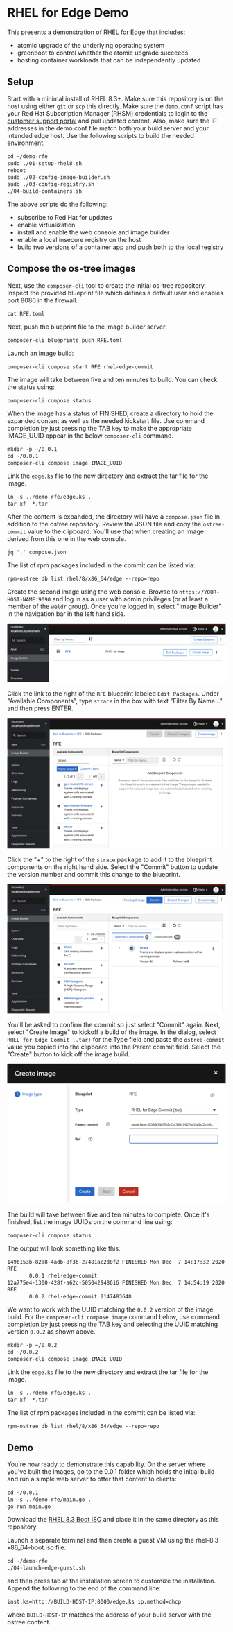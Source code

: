 # RHEL for Edge Demo
This presents a demonstration of RHEL for Edge that includes:
* atomic upgrade of the underlying operating system
* greenboot to control whether the atomic upgrade succeeds
* hosting container workloads that can be independently updated

## Setup 
Start with a minimal install of RHEL 8.3+. Make sure this repository
is on the host using either `git` or `scp` this directly. Make sure
the `demo.conf` script has your Red Hat Subscription Manager (RHSM)
credentials to login to the [customer support portal](https://access.redhat.com)
and pull updated content. Also, make sure the IP addresses in the
demo.conf file match both your build server and your intended edge
host. Use the following scripts to build the needed environment.

    cd ~/demo-rfe
    sudo ./01-setup-rhel8.sh
    reboot
    sudo ./02-config-image-builder.sh
    sudo ./03-config-registry.sh
    ./04-build-containers.sh

The above scripts do the following:
* subscribe to Red Hat for updates
* enable virtualization
* install and enable the web console and image builder
* enable a local insecure registry on the host
* build two versions of a container app and push both to the local registry

## Compose the os-tree images
Next, use the `composer-cli` tool to create the initial os-tree
repository. Inspect the provided blueprint file which defines a
default user and enables port 8080 in the firewall.

    cat RFE.toml

Next, push the blueprint file to the image builder server:

    composer-cli blueprints push RFE.toml

Launch an image build:

    composer-cli compose start RFE rhel-edge-commit

The image will take between five and ten minutes to build. You can
check the status using:

    composer-cli compose status

When the image has a status of FINISHED, create a directory to hold
the expanded content as well as the needed kickstart file. Use
command completion by just pressing the TAB key to make the appropriate
IMAGE_UUID appear in the below `composer-cli` command.

    mkdir -p ~/0.0.1
    cd ~/0.0.1
    composer-cli compose image IMAGE_UUID

Link the `edge.ks` file to the new directory and extract the tar
file for the image.

    ln -s ../demo-rfe/edge.ks .
    tar xf  *.tar

After the content is expanded, the directory will have a `compose.json`
file in addition to the ostree repository. Review the JSON file and
copy the `ostree-commit` value to the clipboard. You'll use that
when creating an image derived from this one in the web console.

    jq '.' compose.json

The list of rpm packages included in the commit can be listed via:

    rpm-ostree db list rhel/8/x86_64/edge --repo=repo

Create the second image using the web console. Browse to
`https://YOUR-HOST-NAME:9090` and log in as a user with admin
privileges (or at least a member of the `weldr` group). Once you're
logged in, select "Image Builder" in the navigation bar in the left
hand side.

![Image Builder](/images/image-builder.png)

Click the link to the right of the `RFE` blueprint labeled `Edit
Packages`. Under "Available Components", type `strace` in the box
with text "Filter By Name..." and then press ENTER.

![Filter Packages](/images/filter-packages.png)

Click the "+" to the right of the `strace` package to add it to the
blueprint components on the right hand side. Select the "Commit"
button to update the version number and commit this change to the
blueprint.

![Commit Change](/images/pre-commit.png)

You'll be asked to confirm the commit so just select "Commit" again.
Next, select "Create Image" to kickoff a build of the image. In the
dialog, select `RHEL for Edge Commit (.tar)` for the Type field and
paste the `ostree-commit` value you copied into the clipboard into
the Parent commit field. Select the "Create" button to kick off the
image build.

![Create Image](/images/create-image.png)

The build will take between five and ten minutes to complete. Once
it's finished, list the image UUIDs on the command line using:

    composer-cli compose status

The output will look something like this:

    149b153b-82a8-4adb-8f36-27481ac2d0f2 FINISHED Mon Dec  7 14:17:32 2020 RFE
           0.0.1 rhel-edge-commit
    12a775e4-1300-428f-a62c-505042948616 FINISHED Mon Dec  7 14:54:19 2020 RFE
           0.0.2 rhel-edge-commit 2147483648

We want to work with the UUID matching the `0.0.2` version of the
image build. For the `composer-cli compose image` command below,
use command completion by just pressing the TAB key and selecting
the UUID matching version `0.0.2` as shown above.

    mkdir -p ~/0.0.2
    cd ~/0.0.2
    composer-cli compose image IMAGE_UUID

Link the `edge.ks` file to the new directory and extract the tar
file for the image.

    ln -s ../demo-rfe/edge.ks .
    tar xf  *.tar

The list of rpm packages included in the commit can be listed via:

    rpm-ostree db list rhel/8/x86_64/edge --repo=repo

## Demo
You're now ready to demonstrate this capability. On the server where
you've built the images, go to the 0.0.1 folder which holds the initial
build and run a simple web server to offer that content to clients:

    cd ~/0.0.1
    ln -s ../demo-rfe/main.go .
    go run main.go

Download the [RHEL 8.3 Boot ISO](https://access.redhat.com/downloads/content/479/ver=/rhel---8/8.3/x86_64/product-software)
and place it in the same directory as this repository.

Launch a separate terminal and then create a guest VM using the
rhel-8.3-x86_64-boot.iso file.

    cd ~/demo-rfe
    ./04-launch-edge-guest.sh

and then press tab at the installation screen to customize the
installation. Append the following to the end of the command line:

    inst.ks=http://BUILD-HOST-IP:8000/edge.ks ip.method=dhcp

where `BUILD-HOST-IP` matches the address of your build server with
the ostree content.

